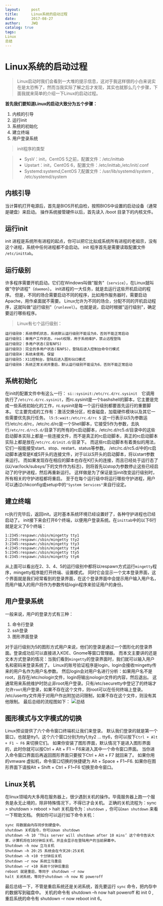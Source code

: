 ```yaml
---
layout:     post
title:      Linux系统的启动过程
date:       2017-08-27
author:     JWQ
catalog: true
tags:
Linux
总结
---
```

# Linux系统的启动过程
> Linux启动时我们会看到一大堆的提示信息，这对于我这样很的小白来说实在是太恐怖了，然而当我实际了解之后才发现，其实也就那么几个步骤，下面我就来简单的介绍一下Linux的启动过程。

**首先我们要知道Linux的启动大致分为五个步骤：**
1. 内核的引导
2. 运行init
3. 系统的初始化
4. 建立终端
5. 用户登录系统

> init程序的类型

>* SysV：init，CentOS 5之前，配置文件：/etc/inittab
>* Upstart：init，CentOS 6，配置文件：/etc/inittab,/etc/init/.conf
>* Systemd:systemd,CentOS 7,配置文件：/usr/lib/systemd/system , /etc/systemd/system

## 内核引导
当计算机打开电源后，首先是BIOS开机自检，按照BIOS中设置的启动设备（通常是硬盘）来启动。
操作系统接管硬件以后，首先读入 /boot 目录下的内核文件。

## 运行init
init 进程是系统所有进程的起点，你可以把它比拟成系统所有进程的老祖宗，没有这个进程，系统中任何进程都不会启动。
init 程序首先是需要读取配置文件 `/etc/inittab`。

## 运行级别
许多程序需要开机启动。它们在Windows叫做"服务"（`service`），在Linux就叫做"守护进程"（`daemon`）。
init进程的一大任务，就是去运行这些开机启动的程序。
但是，不同的场合需要启动不同的程序，比如用作服务器时，需要启动Apache，用作桌面就不需要。
Linux允许为不同的场合，分配不同的开机启动程序，这就叫做"运行级别"（`runlevel`）。也就是说，启动时根据"运行级别"，确定要运行哪些程序。

> Linux有七个运行级别：

```
运行级别0：系统停机状态，系统默认运行级别不能设为0，否则不能正常启动
运行级别1：单用户工作状态，root权限，用于系统维护，禁止远程登陆
运行级别2：多用户状态(没有NFS)
运行级别3：完全的多用户状态(有NFS)，登陆后进入控制台命令行模式
运行级别4：系统未使用，保留
运行级别5：X11控制台，登陆后进入图形GUI模式
运行级别6：系统正常关闭并重启，默认运行级别不能设为6，否则不能正常启动
```
## 系统初始化
在init的配置文件中有这么一行： `si::sysinit:/etc/rc.d/rc.sysinit`　它调用执行了`/etc/rc.d/rc.sysinit`，而rc.sysinit是一个bashshell的脚本，它主要是完成一些系统初始化的工作，rc.sysinit是每一个运行级别都要首先运行的重要脚本。
它主要完成的工作有：激活交换分区，检查磁盘，加载硬件模块以及其它一些需要优先执行任务。
``` l5:5:wait:/etc/rc.d/rc 5 ```
这一行表示以5为参数运行/etc/rc.d/rc，/etc/rc.d/rc是一个Shell脚本，它接受5作为参数，去执行`/etc/rc.d/rc5.d/`目录下的所有的rc启动脚本，/etc/rc.d/rc5.d/目录中的这些启动脚本实际上都是一些连接文件，而不是真正的rc启动脚本，真正的rc启动脚本实际上都是放在`/etc/rc.d/init.d/`目录下。
而这些rc启动脚本有着类似的用法，它们一般能接受start、stop、restart、status等参数。
/etc/rc.d/rc5.d/中的rc启动脚本通常是K或S开头的连接文件，对于以以S开头的启动脚本，将以start参数来运行。
而如果发现存在相应的脚本也存在K打头的连接，而且已经处于运行态了(以/var/lock/subsys/下的文件作为标志)，则将首先以stop为参数停止这些已经启动了的守护进程，然后再重新运行。
这样做是为了保证是当init改变运行级别时，所有相关的守护进程都将重启。
至于在每个运行级中将运行哪些守护进程，用户可以通过chkconfig或setup中的`"System Services"`来自行设定。

## 建立终端
rc执行完毕后，返回init。这时基本系统环境已经设置好了，各种守护进程也已经启动了。
init接下来会打开6个终端，以便用户登录系统。在`inittab`中的以下6行就是定义了6个终端：
```
1:2345:respawn:/sbin/mingetty tty1
2:2345:respawn:/sbin/mingetty tty2
3:2345:respawn:/sbin/mingetty tty3
4:2345:respawn:/sbin/mingetty tty4
5:2345:respawn:/sbin/mingetty tty5
6:2345:respawn:/sbin/mingetty tty6
```
从上面可以看出在2、3、4、5的运行级别中都将以respawn方式运行`mingetty`程序，mingetty程序能打开终端、设置模式。
同时它会显示一个文本登录界面，这个界面就是我们经常看到的登录界面，在这个登录界面中会提示用户输入用户名，而用户输入的用户将作为参数传给login程序来验证用户的身份。

## 用户登录系统
一般来说，用户的登录方式有三种：
1. 命令行登录
2. ssh登录
3. 图形界面登录

对于运行级别为5的图形方式用户来说，他们的登录是通过一个图形化的登录界面。登录成功后可以直接进入KDE、Gnome等窗口管理器。
而本文主要讲的还是文本方式登录的情况：当我们看到`mingetty`的登录界面时，我们就可以输入用户名和密码来登录系统了。
Linux的账号验证程序是login，login会接收mingetty传来的用户名作为用户名参数。
然后login会对用户名进行分析：如果用户名不是root，且存在/etc/nologin文件，login将输出nologin文件的内容，然后退出。
这通常用来系统维护时防止非root用户登录。只有/etc/securetty中登记了的终端才允许`root`用户登录，如果不存在这个文件，则root可以在任何终端上登录。
/etc/usertty文件用于对用户作出附加访问限制，如果不存在这个文件，则没有其他限制。
最后总结的流程图如下：
![总结](http://www.runoob.com/wp-content/uploads/2014/06/bg2013081707.png)

## 图形模式与文字模式的切换
Linux预设提供了六个命令窗口终端机让我们来登录。
默认我们登录的就是第一个窗口，也就是tty1，这个六个窗口分别为tty1,tty2 … tty6，你可以按下`Ctrl + Alt + F1 ~ F6` 来切换它们。
如果你安装了图形界面，默认情况下是进入图形界面的，此时你就可以按Ctrl + Alt + F1 ~ F6来进入其中一个命令窗口界面。
当你进入命令窗口界面后再返回图形界面只要按下Ctrl + Alt + F7 就回来了。
如果你用的vmware 虚拟机，命令窗口切换的快捷键为 Alt + Space + F1~F6. 如果你在图形界面下请按Alt + Shift + Ctrl + F1~F6 切换至命令窗口。

## Linux关机
在linux领域内大多用在服务器上，很少遇到关机的操作。毕竟服务器上跑一个服务是永无止境的，除非特殊情况下，不得已才会关机。
正确的关机流程为：sync > shutdown > reboot > halt
关机指令为：`shutdown` ，你可以`man shutdown` 来看一下帮助文档。
例如你可以运行如下命令关机：
```
sync 将数据由内存同步到硬盘中。
shutdown 关机指令，你可以man shutdown     
shutdown –h 10 ‘This server will shutdown after 10 mins’ 这个命令告诉大家，计算机将在10分钟后关机，并且会显示在登陆用户的当前屏幕中。
Shutdown –h now 立马关机
Shutdown –h 20:25 系统会在今天20:25关机
Shutdown –h +10 十分钟后关机
Shutdown –r now 系统立马重启
Shutdown –r +10 系统十分钟后重启
reboot 就是重启，等同于 shutdown –r now
halt 关闭系统，等同于shutdown –h now 和 poweroff
```
最后总结一下，不管是重启系统还是关闭系统，首先要运行 `sync` 命令，把内存中的数据写到磁盘中。
关机的命令有 shutdown –h now halt poweroff 和 init 0 , 重启系统的命令有 shutdown –r now reboot init 6。

